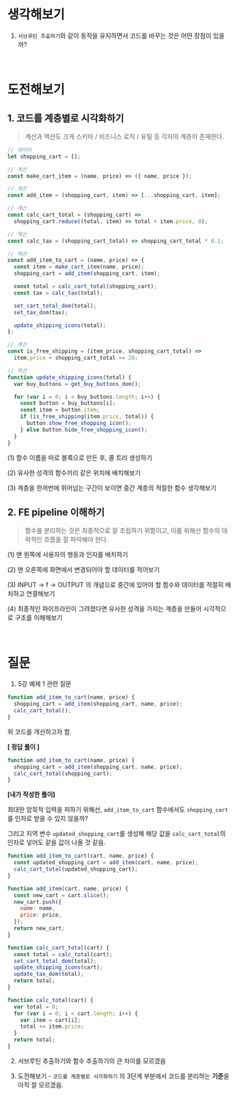 # 생각해보기

1. `서브루틴 추출하기`와 같이 동작을 유지하면서 코드를 바꾸는 것은 어떤 장점이 있을까?

<br/>

# 도전해보기

## 1. 코드를 계층별로 시각화하기

> 계산과 액션도 크게 스키마 / 비즈니스 로직 / 유틸 등 각자의 계층이 존재한다.

```jsx
// 데이터
let shopping_cart = [];

// 계산
const make_cart_item = (name, price) => ({ name, price });

// 계산
const add_item = (shopping_cart, item) => [...shopping_cart, item];

// 계산
const calc_cart_total = (shopping_cart) =>
  shopping_cart.reduce((total, item) => total + item.price, 0);

// 계산
const calc_tax = (shopping_cart_total) => shopping_cart_total * 0.1;

// 액션
const add_item_to_cart = (name, price) => {
  const item = make_cart_item(name, price);
  shopping_cart = add_item(shopping_cart, item);

  const total = calc_cart_total(shopping_cart);
  const tax = calc_tax(total);

  set_cart_total_dom(total);
  set_tax_dom(tax);

  update_shipping_icons(total);
};

// 계산
const is_free_shipping = (item_price, shopping_cart_total) =>
  item.price + shopping_cart_total >= 20;

// 액션
function update_shipping_icons(total) {
  var buy_buttons = get_buy_buttons_dom();

  for (var i = 0; i < buy_buttons.length; i++) {
    const button = buy_buttons[i];
    const item = button.item;
    if (is_free_shipping(item.price, total)) {
      button.show_free_shopping_icon();
    } else button.hide_free_shopping_icon();
  }
}
```

(1) 함수 이름을 따로 블록으로 만든 후, 콜 트리 생성하기

(2) 유사한 성격의 함수끼리 같은 위치에 배치해보기

(3) 계층을 한꺼번에 뛰어넘는 구간이 보이면 중간 계층의 적절한 함수 생각해보기

## 2. FE pipeline 이해하기

> 함수를 분리하는 것은 최종적으로 잘 조립하기 위함이고, 이를 위해선 함수의 대략적인 흐름을 잘 파악해야 한다.

(1) 맨 왼쪽에 사용자의 행동과 인자를 배치하기

(2) 맨 오른쪽에 화면에서 변경되어야 할 데이터를 적어보기

(3) INPUT -> f -> OUTPUT 의 개념으로 중간에 있어야 할 함수와 데이터를 적절히 배치하고 연결해보기

(4) 최종적인 파이프라인이 그려졌다면 유사한 성격을 가지는 계층을 만들어 시각적으로 구조를 이해해보기

<br/>

# 질문

1. 5강 예제 1 관련 질문

```jsx
function add_item_to_cart(name, price) {
  shopping_cart = add_item(shopping_cart, name, price);
  calc_cart_total();
}
```

위 코드를 개선하고자 함.

**[ 정답 풀이 ]**

```jsx
function add_item_to_cart(name, price) {
  shopping_cart = add_item(shopping_cart, name, price);
  calc_cart_total(shopping_cart);
}
```

**[내가 작성한 풀이]**

최대한 암묵적 입력을 피하기 위해선, `add_item_to_cart` 함수에서도 `shopping_cart`를 인자로 받을 수 있지 않을까?

그리고 지역 변수 `updated_shopping_cart`를 생성해 해당 값을 `calc_cart_total`의 인자로 넣어도 같을 값이 나올 것 같음.

```jsx
function add_item_to_cart(cart, name, price) {
  const updated_shopping_cart = add_item(cart, name, price);
  calc_cart_total(updated_shopping_cart);
}

function add_item(cart, name, price) {
  const new_cart = cart.slice();
  new_cart.push({
    name: name,
    price: price,
  });
  return new_cart;
}

function calc_cart_total(cart) {
  const total = calc_total(cart);
  set_cart_total_dom(total);
  update_shipping_icons(cart);
  update_tax_dom(total);
  return total;
}

function calc_total(cart) {
  var total = 0;
  for (var i = 0; i < cart.length; i++) {
    var item = cart[i];
    total += item.price;
  }
  return total;
}
```

2. 서브루틴 추출하기와 함수 추출하기의 큰 차이를 모르겠음

3. 도전해보기 - `코드를 계층별로 시각화하기` 의 3단계 부분에서 코드를 분리하는 **기준**을 아직 잘 모르겠음.

